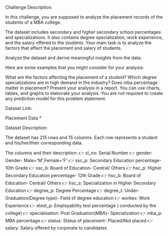 Challenge Description:

In this challenge, you are supposed to analyze the placement records of the students of a MBA college.

The dataset includes secondary and higher secondary school percentages and specializations. It also contains degree specialization, work experience, and the salary offered to the students. Your main task is to analyze the factors that affect the placement and salary of students.

Analyze the dataset and derive meaningful insights from the data.

Here are some examples that you might consider for your analysis:

What are the factors affecting the placement of a student?
Which degree specializations are in high demand in the industry?
Does mba percentage matter in placement?
Present your analysis in a report. You can use charts, tables, and graphs to elaborate your analysis. You are not required to create any prediction model for this problem statement.

Dataset Link:

Placement Data *

Dataset Description:

The dataset has 215 rows and 15 columns. Each row represents a student and his/her/their corresponding data.

The columns and their description:
👉 sl_no: Serial Number
👉 gender: Gender- Male='M',Female='F'
👉 ssc_p: Secondary Education percentage- 10th Grade
👉 ssc_b: Board of Education- Central/ Others
👉 hsc_p: Higher Secondary Education percentage- 12th Grade
👉 hsc_b: Board of Education- Central/ Others
👉 hsc_s: Specialization in Higher Secondary Education
👉 degree_p: Degree Percentage
👉 degree_t: Under-Graduation(Degree type)- Field of degree education
👉 workex: Work Experience
👉 etest_p: Employability test percentage ( conducted by the college)
👉 specialisation: Post Graduation(MBA)- Specialization
👉 mba_p: MBA percentage
👉 status: Status of placement- Placed/Not placed
👉 salary: Salary offered by corporate to candidates
